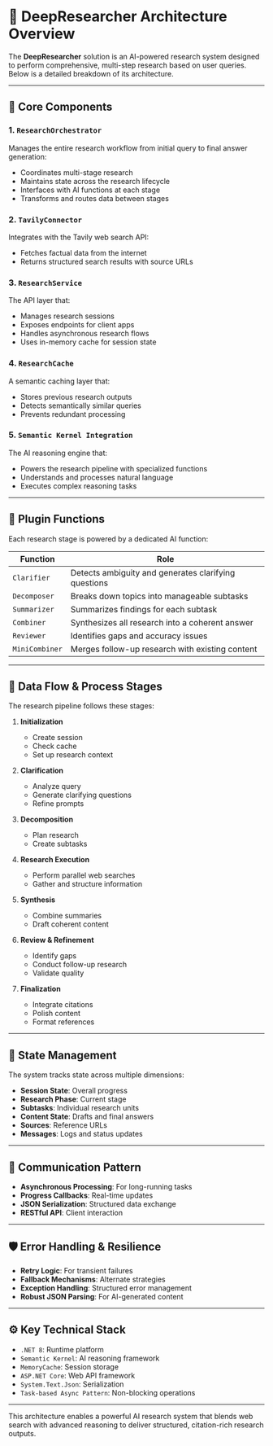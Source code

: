 
# 🧠 DeepResearcher Architecture Overview

The **DeepResearcher** solution is an AI-powered research system designed to perform comprehensive, multi-step research based on user queries. Below is a detailed breakdown of its architecture.

---

## 🧩 Core Components

### 1. `ResearchOrchestrator`
Manages the entire research workflow from initial query to final answer generation:
- Coordinates multi-stage research
- Maintains state across the research lifecycle
- Interfaces with AI functions at each stage
- Transforms and routes data between stages

### 2. `TavilyConnector`
Integrates with the Tavily web search API:
- Fetches factual data from the internet
- Returns structured search results with source URLs

### 3. `ResearchService`
The API layer that:
- Manages research sessions
- Exposes endpoints for client apps
- Handles asynchronous research flows
- Uses in-memory cache for session state

### 4. `ResearchCache`
A semantic caching layer that:
- Stores previous research outputs
- Detects semantically similar queries
- Prevents redundant processing

### 5. `Semantic Kernel Integration`
The AI reasoning engine that:
- Powers the research pipeline with specialized functions
- Understands and processes natural language
- Executes complex reasoning tasks

---

## 🔌 Plugin Functions

Each research stage is powered by a dedicated AI function:

| Function       | Role                                                                 |
|----------------|----------------------------------------------------------------------|
| `Clarifier`    | Detects ambiguity and generates clarifying questions                 |
| `Decomposer`   | Breaks down topics into manageable subtasks                          |
| `Summarizer`   | Summarizes findings for each subtask                                 |
| `Combiner`     | Synthesizes all research into a coherent answer                      |
| `Reviewer`     | Identifies gaps and accuracy issues                                  |
| `MiniCombiner` | Merges follow-up research with existing content                      |

---

## 🔄 Data Flow & Process Stages

The research pipeline follows these stages:

1. **Initialization**
   - Create session
   - Check cache
   - Set up research context

2. **Clarification**
   - Analyze query
   - Generate clarifying questions
   - Refine prompts

3. **Decomposition**
   - Plan research
   - Create subtasks

4. **Research Execution**
   - Perform parallel web searches
   - Gather and structure information

5. **Synthesis**
   - Combine summaries
   - Draft coherent content

6. **Review & Refinement**
   - Identify gaps
   - Conduct follow-up research
   - Validate quality

7. **Finalization**
   - Integrate citations
   - Polish content
   - Format references

---

## 🧠 State Management

The system tracks state across multiple dimensions:
- **Session State**: Overall progress
- **Research Phase**: Current stage
- **Subtasks**: Individual research units
- **Content State**: Drafts and final answers
- **Sources**: Reference URLs
- **Messages**: Logs and status updates

---

## 📡 Communication Pattern

- **Asynchronous Processing**: For long-running tasks
- **Progress Callbacks**: Real-time updates
- **JSON Serialization**: Structured data exchange
- **RESTful API**: Client interaction

---

## 🛡️ Error Handling & Resilience

- **Retry Logic**: For transient failures
- **Fallback Mechanisms**: Alternate strategies
- **Exception Handling**: Structured error management
- **Robust JSON Parsing**: For AI-generated content

---

## ⚙️ Key Technical Stack

- `.NET 8`: Runtime platform
- `Semantic Kernel`: AI reasoning framework
- `MemoryCache`: Session storage
- `ASP.NET Core`: Web API framework
- `System.Text.Json`: Serialization
- `Task-based Async Pattern`: Non-blocking operations

---

This architecture enables a powerful AI research system that blends web search with advanced reasoning to deliver structured, citation-rich research outputs.

